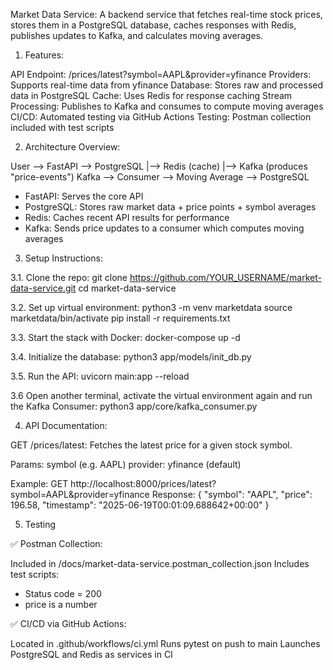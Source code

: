 Market Data Service: A backend service that fetches real-time stock prices, stores them in a PostgreSQL database, caches responses with Redis, publishes updates to Kafka, and calculates moving averages.

1. Features:

API Endpoint: /prices/latest?symbol=AAPL&provider=yfinance
Providers: Supports real-time data from yfinance
Database: Stores raw and processed data in PostgreSQL
Cache: Uses Redis for response caching
Stream Processing: Publishes to Kafka and consumes to compute moving averages
CI/CD: Automated testing via GitHub Actions
Testing: Postman collection included with test scripts

2. Architecture Overview:

User --> FastAPI --> PostgreSQL
                  |--> Redis (cache)
                  |--> Kafka (produces "price-events")
Kafka --> Consumer --> Moving Average --> PostgreSQL

- FastAPI: Serves the core API
- PostgreSQL: Stores raw market data + price points + symbol averages
- Redis: Caches recent API results for performance
- Kafka: Sends price updates to a consumer which computes moving averages

3. Setup Instructions:

3.1. Clone the repo: git clone https://github.com/YOUR_USERNAME/market-data-service.git
cd market-data-service

3.2. Set up virtual environment: 
python3 -m venv marketdata
source marketdata/bin/activate
pip install -r requirements.txt

3.3. Start the stack with Docker: docker-compose up -d

3.4. Initialize the database: python3 app/models/init_db.py

3.5. Run the API: uvicorn main:app --reload

3.6 Open another terminal, activate the virtual environment again and run the Kafka Consumer:
python3 app/core/kafka_consumer.py

4. API Documentation: 

GET /prices/latest: Fetches the latest price for a given stock symbol.

Params:
symbol (e.g. AAPL)
provider: yfinance (default)

Example: GET http://localhost:8000/prices/latest?symbol=AAPL&provider=yfinance
Response: {
  "symbol": "AAPL",
  "price": 196.58,
  "timestamp": "2025-06-19T00:01:09.688642+00:00"
}

5. Testing

✅ Postman Collection: 

Included in /docs/market-data-service.postman_collection.json
Includes test scripts:
- Status code = 200
- price is a number

✅ CI/CD via GitHub Actions:

Located in .github/workflows/ci.yml
Runs pytest on push to main
Launches PostgreSQL and Redis as services in CI